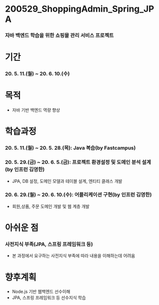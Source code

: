 # 200529_ShoppingAdmin_Spring_JPA
### 자바 백엔드 학습을 위한 쇼핑몰 관리 서비스 프로젝트

# 기간
### 20. 5. 11.(월) ~  20. 6. 10.(수)

# 목적
* 자바 기반 백엔드 역량 향상

# 학습과정
### 20. 5. 11.(월) ~ 20. 5. 28.(목): Java 복습(by Fastcampus)
### 20. 5. 29.(금) ~ 20. 6. 5.(금): 프로젝트 환경설정 및 도메인 분석 설계(by 인프런 김영한)
* JPA, DB 설정, 도메인 모델과 테이블 설계, 엔티티 클래스 개발 
### 20. 6. 29.(월) ~ 20. 6. 10.(수): 어플리케이션 구현(by 인프런 김영한)
* 회원,상품, 주문 도메인 개발 및 웹 계층 개발

# 아쉬운 점
### 사전지식 부족(JPA, 스프링 프레임워크 등)
* 본 과정에서 요구하는 사전지식 부족에 따라 내용을 이해하는데 어려움 

# 향후계획
* Node.js 기반 웹백엔드 선수이해
* JPA, 스프링 프레임워크 등 선수지식 학습

